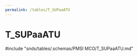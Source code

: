 ```yaml
---
permalink: /tables/T_SUPaaATU
---
```

# T\_SUPaaATU
<!-- SPDX-License-Identifier: MPL-2.0 -->

<!-- ATTENTION : Ne pas supprimer ou modifier la ligne ci-dessous -->
#include "snds/tables/.schemas/PMSI MCO/T_SUPaaATU.md"
<!-- ATTENTION : Ne pas supprimer ou modifier la ligne ci-dessus -->
